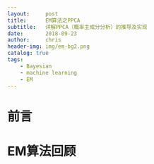 ```yaml
---
layout:     post
title:      EM算法之PPCA
subtitle:   详解PPCA（概率主成分分析）的推导及实现
date:       2018-09-23
author:     chris
header-img: img/em-bg2.png
catalog: true
tags:
    - Bayesian
    - machine learning
    - EM
---
```


# 前言

# EM算法回顾